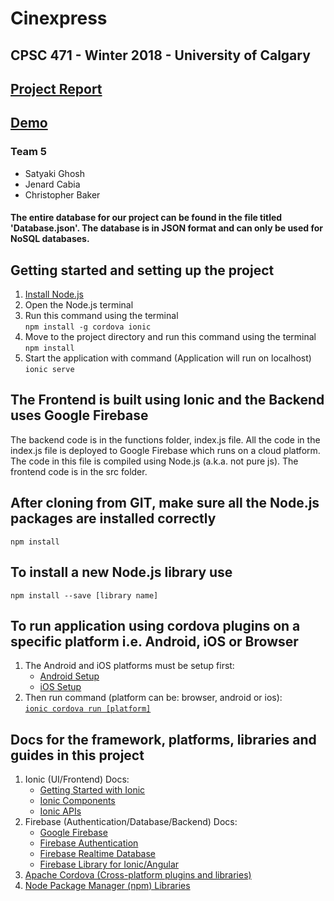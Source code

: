# Cinexpress

## CPSC 471 - Winter 2018 - University of Calgary

## [Project Report](https://drive.google.com/open?id=1URnUVvvyLdu1gRXVbQX27xDGltNV73ELF0d9FckCpcs)

## [Demo](https://cpsc471-6d9c6.firebaseapp.com)

### Team 5

- Satyaki Ghosh
- Jenard Cabia
- Christopher Baker

#### The entire database for our project can be found in the file titled 'Database.json'. The database is in JSON format and can only be used for NoSQL databases.

## Getting started and setting up the project

1. [Install Node.js](https://nodejs.org/en/)
2. Open the Node.js terminal
3. Run this command using the terminal  
   `npm install -g cordova ionic`
4. Move to the project directory and run this command using the terminal  
   `npm install`
5. Start the application with command (Application will run on localhost)  
   `ionic serve`

## The Frontend is built using Ionic and the Backend uses Google Firebase

The backend code is in the functions folder, index.js file. All the code in the index.js file is deployed to Google Firebase which runs on a cloud platform. The code in this file is compiled using Node.js (a.k.a. not pure js). The frontend code is in the src folder.

## After cloning from GIT, make sure all the Node.js packages are installed correctly

    npm install

## To install a new Node.js library use

    npm install --save [library name]

## To run application using cordova plugins on a specific platform i.e. Android, iOS or Browser

1. The Android and iOS platforms must be setup first:
   - [Android Setup](https://cordova.apache.org/docs/en/latest/guide/platforms/android/index.html)
   - [iOS Setup](https://cordova.apache.org/docs/en/latest/guide/platforms/ios/index.html)
2. Then run command (platform can be: browser, android or ios):  
   [`ionic cordova run [platform]`](https://ionicframework.com/docs/cli/cordova/run/)

## Docs for the framework, platforms, libraries and guides in this project

1. Ionic (UI/Frontend) Docs:
   - [Getting Started with Ionic](https://ionicframework.com/getting-started)
   - [Ionic Components](https://ionicframework.com/docs/components)
   - [Ionic APIs](https://ionicframework.com/docs/api)
2. Firebase (Authentication/Database/Backend) Docs:
   - [Google Firebase](https://firebase.google.com/docs/)
   - [Firebase Authentication](https://firebase.google.com/docs/auth)
   - [Firebase Realtime Database](https://firebase.google.com/docs/database)
   - [Firebase Library for Ionic/Angular](https://github.com/angular/angularfire2)
3. [Apache Cordova (Cross-platform plugins and libraries)](https://cordova.apache.org/plugins/)
4. [Node Package Manager (npm) Libraries](https://www.npmjs.com/)

